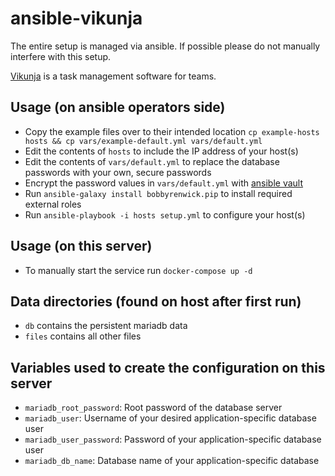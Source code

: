 # ansible-vikunja

The entire setup is managed via ansible. If possible please do not manually interfere with this setup.

[Vikunja](https://kolaente.dev/vikunja/) is a task management software for teams.

## Usage (on ansible operators side)
* Copy the example files over to their intended location `cp example-hosts hosts && cp vars/example-default.yml vars/default.yml`
* Edit the contents of `hosts` to include the IP address of your host(s)
* Edit the contents of `vars/default.yml` to replace the database passwords with your own, secure passwords
* Encrypt the password values in `vars/default.yml` with [ansible vault](https://docs.ansible.com/ansible/latest/user_guide/vault.html)
* Run `ansible-galaxy install bobbyrenwick.pip` to install required external roles
* Run `ansible-playbook -i hosts setup.yml` to configure your host(s)

## Usage (on this server)
* To manually start the service run `docker-compose up -d`

## Data directories (found on host after first run)
* `db` contains the persistent mariadb data
* `files` contains all other files

## Variables used to create the configuration on this server 

* `mariadb_root_password`: Root password of the database server 
* `mariadb_user`: Username of your desired application-specific database user
* `mariadb_user_password`: Password of your application-specific database user
* `mariadb_db_name`: Database name of your application-specific database
